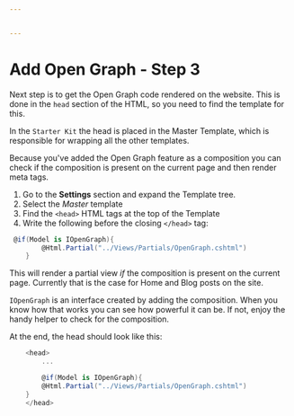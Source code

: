 ```yaml
---


---
```


# Add Open Graph - Step 3

Next step is to get the Open Graph code rendered on the website. This is done in the `head` section of the HTML, so you need to find the template for this.

In the `Starter Kit` the head is placed in the Master Template, which is responsible for wrapping all the other templates.

Because you've added the Open Graph feature as a composition you can check if the composition is present on the current page and then render meta tags.

1. Go to the **Settings** section and expand the Template tree.
2. Select the *Master* template
3. Find the `<head>` HTML tags at the top of the Template
4. Write the following before the closing `</head>` tag:

```csharp
 @if(Model is IOpenGraph){
        @Html.Partial("../Views/Partials/OpenGraph.cshtml")
    }
```

This will render a partial view *if* the composition is present on the current page. Currently that is the case for Home and Blog posts on the site.

`IOpenGraph` is an interface created by adding the composition. When you know how that works you can see how powerful it can be. If not, enjoy the handy helper to check for the composition.

At the end, the head should look like this:

```csharp
    <head>
        ...

        @if(Model is IOpenGraph){
        @Html.Partial("../Views/Partials/OpenGraph.cshtml")
    }
    </head>
```
